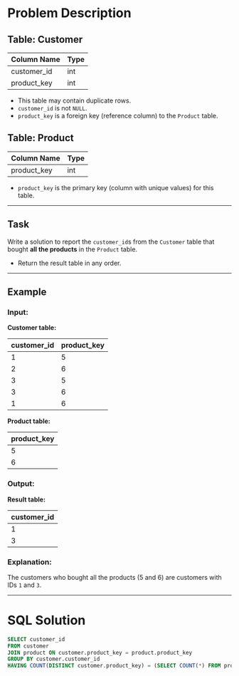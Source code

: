 # Problem Description

## Table: Customer

| Column Name  | Type |
|--------------|------|
| customer_id  | int  |
| product_key  | int  |

- This table may contain duplicate rows.
- `customer_id` is not `NULL`.
- `product_key` is a foreign key (reference column) to the `Product` table.

## Table: Product

| Column Name  | Type |
|--------------|------|
| product_key  | int  |

- `product_key` is the primary key (column with unique values) for this table.

---

## Task

Write a solution to report the `customer_id`s from the `Customer` table that bought **all the products** in the `Product` table.

- Return the result table in any order.

---

## Example

### Input:
**Customer table:**

| customer_id | product_key |
|-------------|-------------|
| 1           | 5           |
| 2           | 6           |
| 3           | 5           |
| 3           | 6           |
| 1           | 6           |

**Product table:**

| product_key |
|-------------|
| 5           |
| 6           |

### Output:
**Result table:**

| customer_id |
|-------------|
| 1           |
| 3           |

### Explanation:
The customers who bought all the products (5 and 6) are customers with IDs `1` and `3`.

---

# SQL Solution

```sql
SELECT customer_id  
FROM customer 
JOIN product ON customer.product_key = product.product_key 
GROUP BY customer.customer_id 
HAVING COUNT(DISTINCT customer.product_key) = (SELECT COUNT(*) FROM product);
